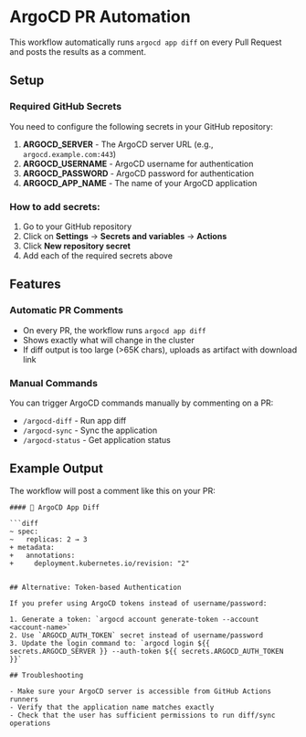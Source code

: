 # ArgoCD PR Automation

This workflow automatically runs `argocd app diff` on every Pull Request and posts the results as a comment.

## Setup

### Required GitHub Secrets

You need to configure the following secrets in your GitHub repository:

1. **ARGOCD_SERVER** - The ArgoCD server URL (e.g., `argocd.example.com:443`)
2. **ARGOCD_USERNAME** - ArgoCD username for authentication
3. **ARGOCD_PASSWORD** - ArgoCD password for authentication  
4. **ARGOCD_APP_NAME** - The name of your ArgoCD application

### How to add secrets:

1. Go to your GitHub repository
2. Click on **Settings** → **Secrets and variables** → **Actions**
3. Click **New repository secret**
4. Add each of the required secrets above

## Features

### Automatic PR Comments
- On every PR, the workflow runs `argocd app diff`
- Shows exactly what will change in the cluster
- If diff output is too large (>65K chars), uploads as artifact with download link

### Manual Commands
You can trigger ArgoCD commands manually by commenting on a PR:

- `/argocd-diff` - Run app diff
- `/argocd-sync` - Sync the application  
- `/argocd-status` - Get application status

## Example Output

The workflow will post a comment like this on your PR:

```
#### 👀 ArgoCD App Diff

```diff
~ spec:
~   replicas: 2 → 3
+ metadata:
+   annotations:
+     deployment.kubernetes.io/revision: "2"
```
```

## Alternative: Token-based Authentication

If you prefer using ArgoCD tokens instead of username/password:

1. Generate a token: `argocd account generate-token --account <account-name>`
2. Use `ARGOCD_AUTH_TOKEN` secret instead of username/password
3. Update the login command to: `argocd login ${{ secrets.ARGOCD_SERVER }} --auth-token ${{ secrets.ARGOCD_AUTH_TOKEN }}`

## Troubleshooting

- Make sure your ArgoCD server is accessible from GitHub Actions runners
- Verify that the application name matches exactly
- Check that the user has sufficient permissions to run diff/sync operations
